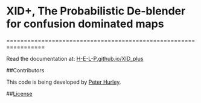
# XID+, The Probabilistic De-blender for confusion dominated maps
=================================================================

Read the documentation at: [H-E-L-P.github.io/XID_plus](H-E-L-P.github.io/XID_plus)

##Contributors

This code is being developed by [Peter Hurley](http://www.sussex.ac.uk/profiles/188689). 

##[License](Licence.md)


